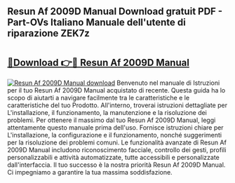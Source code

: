## Resun Af 2009D Manual Download gratuit PDF - Part-OVs Italiano Manuale dell'utente di riparazione ZEK7z

# <h2><a href="http://dfd820f.blite.top/?on=Resun+Af+2009D+Manual">🔗Download 👉🔴 Resun Af 2009D Manual</a></h2>

[![Resun Af 2009D Manual download](https://i.imgur.com/lujVjoI.png)](http://dfd820f.blite.top/?on=Resun+Af+2009D+Manual)
Benvenuto nel manuale di Istruzioni per il tuo Resun Af 2009D Manual acquistato di recente. Questa guida ha lo scopo di aiutarti a navigare facilmente tra le caratteristiche e le caratteristiche del tuo Prodotto. All'interno, troverai istruzioni dettagliate per L'installazione, il funzionamento, la manutenzione e la risoluzione dei problemi. Per ottenere il massimo dal tuo Resun Af 2009D Manual, leggi attentamente questo manuale prima dell'uso. Fornisce istruzioni chiare per L'installazione, la configurazione e il funzionamento, nonché suggerimenti per la risoluzione dei problemi comuni. Le funzionalità avanzate di Resun Af 2009D Manual includono riconoscimento facciale, controllo dei gesti, profili personalizzabili e attività automatizzate, tutte accessibili e personalizzate dall'interfaccia. Il tuo successo è la nostra priorità Resun Af 2009D Manual. Ci impegniamo a garantire la tua massima soddisfazione.

